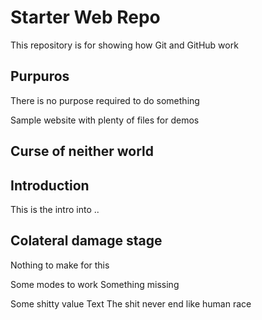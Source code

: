 # Starter Web Repo

This repository is for showing how Git and GitHub work

## Purpuros
There is no purpose required to do something

Sample website with plenty of files for demos
## Curse of neither world

## Introduction
This is the intro into ..

## Colateral damage stage

Nothing to make for this

Some modes to work
Something missing

Some shitty value Text
The shit never end like human race